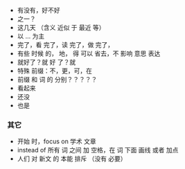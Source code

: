 - 有没有，好不好
- 之一？
- 这几天 （含义 近似 于 最近 等）
- 以 ... 为主
- 完了，看 完了，读 完了，做 完了， 
- 有些 时候 的， 地， 得 可以 省去，不 影响 意思 表达
- 就好了？就 好 了？就
- 特殊 前缀：不，更，可，在
- 前缀 和 词 的 分别？？？？？
- 看起来
- 还没
- 也是

### 其它
- 开始 时，focus on 学术 文章
- instead of 所有 词 之间 加 空格，在 词 下面 画线 或者 加点
- 人们 对 新文 的 本能 排斥 （没有 必要）